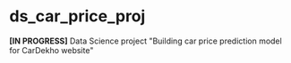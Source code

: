 # ds_car_price_proj
**\[IN PROGRESS\]** Data Science project "Building car price prediction model for CarDekho website"
